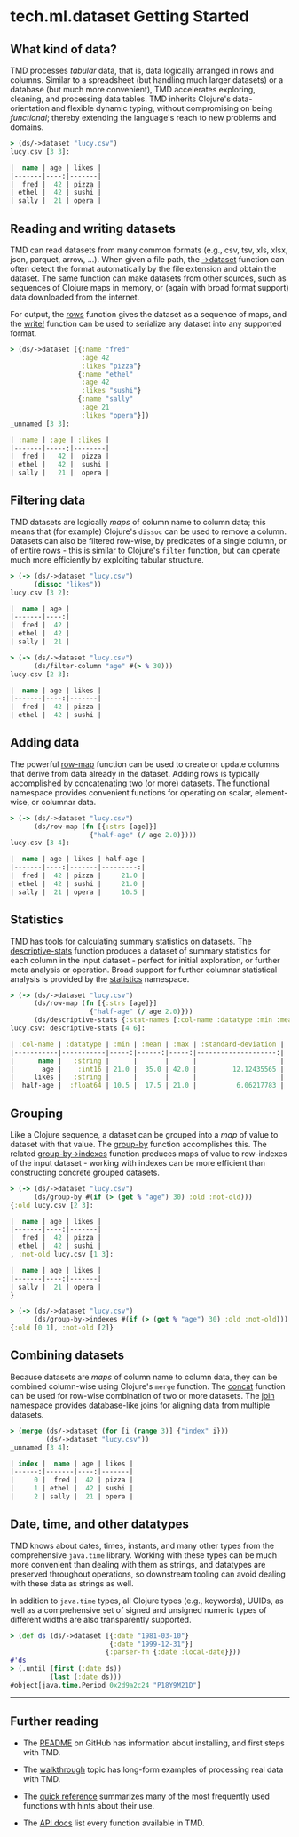 # tech.ml.dataset Getting Started

## What kind of data?

TMD processes _tabular_ data, that is, data logically arranged in rows and columns. Similar to a spreadsheet (but handling much larger datasets) or a database (but much more convenient), TMD accelerates exploring, cleaning, and processing data tables. TMD inherits Clojure's data-orientation and flexible dynamic typing, without compromising on being _functional_; thereby extending the language's reach to new problems and domains.

```clojure
> (ds/->dataset "lucy.csv")
lucy.csv [3 3]:

|  name | age | likes |
|-------|----:|-------|
|  fred |  42 | pizza |
| ethel |  42 | sushi |
| sally |  21 | opera |
```

## Reading and writing datasets

TMD can read datasets from many common formats (e.g., csv, tsv, xls, xlsx, json, parquet, arrow, ...). When given a file path, the [->dataset](https://techascent.github.io/tech.ml.dataset/tech.v3.dataset.html#var--.3Edataset) function can often detect the format automatically by the file extension and obtain the dataset. The same function can make datasets from other sources, such as sequences of Clojure maps in memory, or (again with broad format support) data downloaded from the internet.

For output, the [rows](https://techascent.github.io/tech.ml.dataset/tech.v3.dataset.html#var-rows) function gives the dataset as a sequence of maps, and the [write!](https://techascent.github.io/tech.ml.dataset/tech.v3.dataset.html#var-write.21) function can be used to serialize any dataset into any supported format.


```clojure
> (ds/->dataset [{:name "fred"
                  :age 42
                  :likes "pizza"}
                 {:name "ethel"
                  :age 42
                  :likes "sushi"}
                 {:name "sally"
                  :age 21
                  :likes "opera"}])
_unnamed [3 3]:

| :name | :age | :likes |
|-------|-----:|--------|
|  fred |   42 |  pizza |
| ethel |   42 |  sushi |
| sally |   21 |  opera |
```

## Filtering data

TMD datasets are logically _maps_ of column name to column data; this means that (for example) Clojure's `dissoc` can be used to remove a column. Datasets can also be filtered row-wise, by predicates of a single column, or of entire rows - this is similar to Clojure's `filter` function, but can operate much more efficiently by exploiting tabular structure.

```clojure
> (-> (ds/->dataset "lucy.csv")
      (dissoc "likes"))
lucy.csv [3 2]:

|  name | age |
|-------|----:|
|  fred |  42 |
| ethel |  42 |
| sally |  21 |
```

```clojure
> (-> (ds/->dataset "lucy.csv")
      (ds/filter-column "age" #(> % 30)))
lucy.csv [2 3]:

|  name | age | likes |
|-------|----:|-------|
|  fred |  42 | pizza |
| ethel |  42 | sushi |
```

## Adding data

The powerful [row-map](https://techascent.github.io/tech.ml.dataset/tech.v3.dataset.html#var-row-map) function can be used to create or update columns that derive from data already in the dataset. Adding rows is typically accomplished by concatenating two (or more) datasets. The [functional](https://cnuernber.github.io/dtype-next/tech.v3.datatype.functional.html) namespace provides convenient functions for operating on scalar, element-wise, or columnar data.

```clojure
> (-> (ds/->dataset "lucy.csv")
      (ds/row-map (fn [{:strs [age]}]
                    {"half-age" (/ age 2.0)})))
lucy.csv [3 4]:

|  name | age | likes | half-age |
|-------|----:|-------|---------:|
|  fred |  42 | pizza |     21.0 |
| ethel |  42 | sushi |     21.0 |
| sally |  21 | opera |     10.5 |
```

## Statistics

TMD has tools for calculating summary statistics on datasets. The [descriptive-stats](https://techascent.github.io/tech.ml.dataset/docs/tech.v3.dataset.html#var-descriptive-stats) function produces a dataset of summary statistics for each column in the input dataset - perfect for initial exploration, or further meta analysis or operation. Broad support for further columnar statistical analysis is provided by the [statistics](https://cnuernber.github.io/dtype-next/tech.v3.datatype.statistics.html) namespace.

```clojure
> (-> (ds/->dataset "lucy.csv")
      (ds/row-map (fn [{:strs [age]}]
                    {"half-age" (/ age 2.0)}))
      (ds/descriptive-stats {:stat-names [:col-name :datatype :min :mean :max :standard-deviation]}))
lucy.csv: descriptive-stats [4 6]:

| :col-name | :datatype | :min | :mean | :max | :standard-deviation |
|-----------|-----------|-----:|------:|-----:|--------------------:|
|      name |   :string |      |       |      |                     |
|       age |    :int16 | 21.0 |  35.0 | 42.0 |         12.12435565 |
|     likes |   :string |      |       |      |                     |
|  half-age |  :float64 | 10.5 |  17.5 | 21.0 |          6.06217783 |
```

## Grouping

Like a Clojure sequence, a dataset can be grouped into a _map_ of value to dataset with that value. The [group-by](https://techascent.github.io/tech.ml.dataset/tech.v3.dataset.html#var-group-by) function accomplishes this. The related [group-by->indexes](https://techascent.github.io/tech.ml.dataset/docs/tech.v3.dataset.html#var-group-by-.3Eindexes) function produces maps of value to row-indexes of the input dataset - working with indexes can be more efficient than constructing concrete grouped datasets.

```clojure
> (-> (ds/->dataset "lucy.csv")
      (ds/group-by #(if (> (get % "age") 30) :old :not-old)))
{:old lucy.csv [2 3]:

|  name | age | likes |
|-------|----:|-------|
|  fred |  42 | pizza |
| ethel |  42 | sushi |
, :not-old lucy.csv [1 3]:

|  name | age | likes |
|-------|----:|-------|
| sally |  21 | opera |
}
```

```clojure
> (-> (ds/->dataset "lucy.csv")
      (ds/group-by->indexes #(if (> (get % "age") 30) :old :not-old)))
{:old [0 1], :not-old [2]}
```

## Combining datasets

Because datasets are _maps_ of column name to column data, they can be combined column-wise using Clojure's `merge` function. The [concat](https://techascent.github.io/tech.ml.dataset/docs/tech.v3.dataset.html#var-concat) function can be used for row-wise combination of two or more datasets. The [join](https://techascent.github.io/tech.ml.dataset/docs/tech.v3.dataset.join.html) namespace provides database-like joins for aligning data from multiple datasets.

```clojure
> (merge (ds/->dataset (for [i (range 3)] {"index" i}))
         (ds/->dataset "lucy.csv"))
_unnamed [3 4]:

| index |  name | age | likes |
|------:|-------|----:|-------|
|     0 |  fred |  42 | pizza |
|     1 | ethel |  42 | sushi |
|     2 | sally |  21 | opera |
```

## Date, time, and other datatypes

TMD knows about dates, times, instants, and many other types from the comprehensive `java.time` library. Working with these types can be much more convenient than dealing with them as strings, and datatypes are preserved throughout operations, so downstream tooling can avoid dealing with these data as strings as well.

In addition to `java.time` types, all Clojure types (e.g., keywords), UUIDs, as well as a comprehensive set of signed and unsigned numeric types of different widths are also transparently supported.

```clojure
> (def ds (ds/->dataset [{:date "1981-03-10"}
                         {:date "1999-12-31"}]
                        {:parser-fn {:date :local-date}}))
#'ds
> (.until (first (:date ds))
          (last (:date ds)))
#object[java.time.Period 0x2d9a2c24 "P18Y9M21D"]
```

---

## Further reading

 - The [README](https://github.com/techascent/tech.ml.dataset#techmldataset) on GitHub has information about installing, and first steps with TMD.

 - The [walkthrough](https://techascent.github.io/tech.ml.dataset/walkthrough.html) topic has long-form examples of processing real data with TMD.

 - The [quick reference](https://techascent.github.io/tech.ml.dataset/quick-reference.html) summarizes many of the most frequently used functions with hints about their use.

 - The [API docs](https://techascent.github.io/tech.ml.dataset/index.html) list every function available in TMD.
